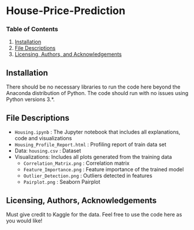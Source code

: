 # House-Price-Prediction

### Table of Contents
1. [Installation](#installation)
2. [File Descriptions](#files)
3. [Licensing, Authors, and Acknowledgements](#licensing)

## Installation <a name="installation"></a>

There should be no necessary libraries to run the code here beyond the Anaconda distribution of Python.  The code should run with no issues using Python versions 3.*.

## File Descriptions <a name="files"></a>

* `Housing.ipynb` : The Jupyter notebook that includes all explanations, code and visualizations
* `Housing_Profile_Report.html` : Profiling report of train data set
* Data: `housing.csv` : Dataset
* Visualizations: Includes all plots generated from the training data
   * `Correlation_Matrix.png` : Correlation matrix
   * `Feature_Importance.png` : Feature importance of the trained model
   * `Outlier_Detection.png` : Outliers detected in features
   * `Pairplot.png` : Seaborn Pairplot
   
## Licensing, Authors, Acknowledgements<a name="licensing"></a>

Must give credit to Kaggle for the data. Feel free to use the code here as you would like!
